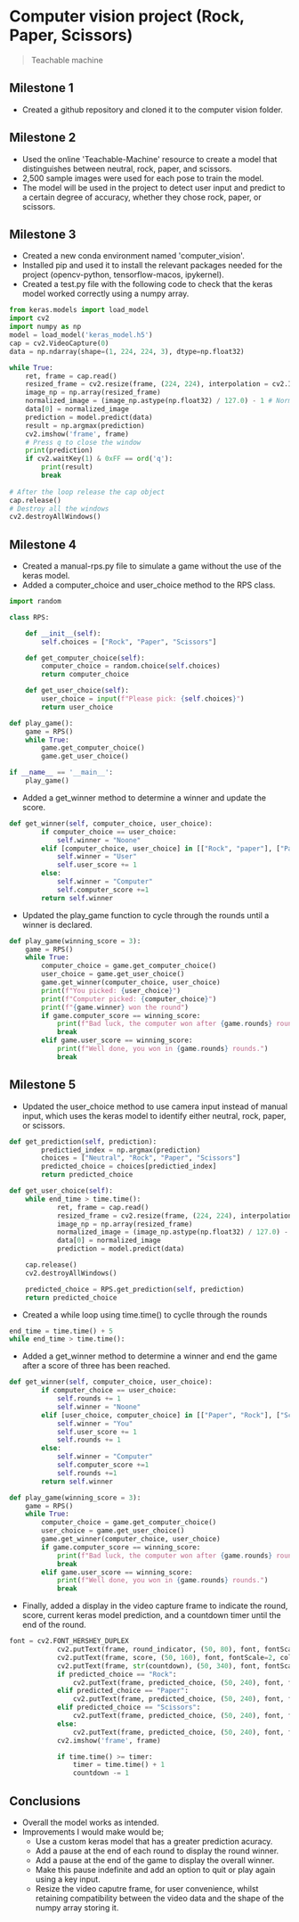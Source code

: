 # Computer vision project (Rock, Paper, Scissors)

> Teachable machine 

## Milestone 1

- Created a github repository and cloned it to the computer vision folder.

## Milestone 2

- Used the online 'Teachable-Machine' resource to create a model that distinguishes between neutral, rock, paper, and scissors. 
- 2,500 sample images were used for each pose to train the model.
- The model will be used in the project to detect user input and predict to a certain degree of accuracy, whether they chose rock, paper, or scissors. 

## Milestone 3

- Created a new conda environment named 'computer_vision'.
- Installed pip and used it to install the relevant packages needed for the project (opencv-python, tensorflow-macos, ipykernel).
- Created a test.py file with the following code to check that the keras model worked correctly using a numpy array.
```python
from keras.models import load_model
import cv2
import numpy as np
model = load_model('keras_model.h5')
cap = cv2.VideoCapture(0)
data = np.ndarray(shape=(1, 224, 224, 3), dtype=np.float32)

while True: 
    ret, frame = cap.read()
    resized_frame = cv2.resize(frame, (224, 224), interpolation = cv2.INTER_AREA)
    image_np = np.array(resized_frame)
    normalized_image = (image_np.astype(np.float32) / 127.0) - 1 # Normalize the image
    data[0] = normalized_image
    prediction = model.predict(data)
    result = np.argmax(prediction)
    cv2.imshow('frame', frame)
    # Press q to close the window
    print(prediction)
    if cv2.waitKey(1) & 0xFF == ord('q'):
        print(result)
        break
            
# After the loop release the cap object
cap.release()
# Destroy all the windows
cv2.destroyAllWindows()
```
## Milestone 4

- Created a manual-rps.py file to simulate a game without the use of the keras model.
- Added a computer_choice and user_choice method to the RPS class.
```python
import random

class RPS:

    def __init__(self):
        self.choices = ["Rock", "Paper", "Scissors"]

    def get_computer_choice(self):
        computer_choice = random.choice(self.choices)
        return computer_choice

    def get_user_choice(self):
        user_choice = input(f"Please pick: {self.choices}")
        return user_choice

def play_game():
    game = RPS()
    while True:
        game.get_computer_choice()
        game.get_user_choice()

if __name__ == '__main__':
    play_game()
```
- Added a get_winner method to determine a winner and update the score.
```python
def get_winner(self, computer_choice, user_choice):
        if computer_choice == user_choice:
            self.winner = "Noone"
        elif [computer_choice, user_choice] in [["Rock", "paper"], ["Paper", "Scissors"], ["Scissors", "Rock"]]:
            self.winner = "User"
            self.user_score += 1
        else:
            self.winner = "Computer"
            self.computer_score +=1
        return self.winner
```
- Updated the play_game function to cycle through the rounds until a winner is declared.
```python
def play_game(winning_score = 3):
    game = RPS()
    while True:
        computer_choice = game.get_computer_choice()
        user_choice = game.get_user_choice()
        game.get_winner(computer_choice, user_choice)
        print(f"You picked: {user_choice}")
        print(f"Computer picked: {computer_choice}")
        print(f"{game.winner} won the round")
        if game.computer_score == winning_score:
            print(f"Bad luck, the computer won after {game.rounds} rounds.")
            break
        elif game.user_score == winning_score:
            print(f"Well done, you won in {game.rounds} rounds.")
            break
```

## Milestone 5

- Updated the user_choice method to use camera input instead of manual input, which uses the keras model to identify either neutral, rock, paper, or scissors.
```python
def get_prediction(self, prediction):
        predictied_index = np.argmax(prediction)
        choices = ["Neutral", "Rock", "Paper", "Scissors"]
        predicted_choice = choices[predictied_index]
        return predicted_choice
```
```python
def get_user_choice(self):
    while end_time > time.time(): 
            ret, frame = cap.read()
            resized_frame = cv2.resize(frame, (224, 224), interpolation = cv2.INTER_AREA)
            image_np = np.array(resized_frame)
            normalized_image = (image_np.astype(np.float32) / 127.0) - 1 # Normalize the image
            data[0] = normalized_image
            prediction = model.predict(data)

    cap.release()
    cv2.destroyAllWindows()

    predicted_choice = RPS.get_prediction(self, prediction)
    return predicted_choice
```
- Created a while loop using time.time() to cyclle through the rounds
```python
end_time = time.time() + 5
while end_time > time.time():
```
- Added a get_winner method to determine a winner and end the game after a score of three has been reached.
```python
def get_winner(self, computer_choice, user_choice):
        if computer_choice == user_choice:
            self.rounds += 1
            self.winner = "Noone"
        elif [user_choice, computer_choice] in [["Paper", "Rock"], ["Scissors", "Paper"], ["Rock", "Scissors"]]:
            self.winner = "You"
            self.user_score += 1
            self.rounds += 1
        else:
            self.winner = "Computer"
            self.computer_score +=1
            self.rounds +=1
        return self.winner
```
```python
def play_game(winning_score = 3):
    game = RPS()
    while True:
        computer_choice = game.get_computer_choice()
        user_choice = game.get_user_choice()
        game.get_winner(computer_choice, user_choice)
        if game.computer_score == winning_score:
            print(f"Bad luck, the computer won after {game.rounds} rounds.")
            break
        elif game.user_score == winning_score:
            print(f"Well done, you won in {game.rounds} rounds.")
            break
```
- Finally, added a display in the video capture frame to indicate the round, score, current keras model prediction, and a countdown timer until the end of the round.
```python
font = cv2.FONT_HERSHEY_DUPLEX
            cv2.putText(frame, round_indicator, (50, 80), font, fontScale=2, color=(15, 220, 250), thickness=5)
            cv2.putText(frame, score, (50, 160), font, fontScale=2, color=(15, 220, 250), thickness=5)
            cv2.putText(frame, str(countdown), (50, 340), font, fontScale=3, color=(50, 50, 250), thickness=5)
            if predicted_choice == "Rock":
                cv2.putText(frame, predicted_choice, (50, 240), font, fontScale=2, color=(250, 0, 60), thickness=5)
            elif predicted_choice == "Paper":
                cv2.putText(frame, predicted_choice, (50, 240), font, fontScale=2, color=(180, 250, 0), thickness=5)
            elif predicted_choice == "Scissors":
                cv2.putText(frame, predicted_choice, (50, 240), font, fontScale=2, color=(120, 0, 250), thickness=5)
            else:
                cv2.putText(frame, predicted_choice, (50, 240), font, fontScale=2, color=(250, 250, 250), thickness=5)
            cv2.imshow('frame', frame)

            if time.time() >= timer:
                timer = time.time() + 1
                countdown -= 1
```

## Conclusions

- Overall the model works as intended.
- Improvements I would make would be; 
    - Use a custom keras model that has a greater prediction acuracy.
    - Add a pause at the end of each round to display the round winner.
    - Add a pause at the end of the game to display the overall winner.
    - Make this pause indefinite and add an option to quit or play again using a key input. 
    - Resize the video caputre frame, for user convenience, whilst retaining compatibility between the video data and the shape of the numpy array storing it.